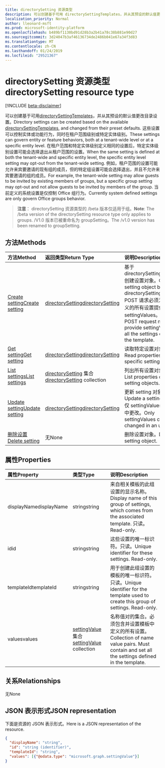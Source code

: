 ```yaml
---
title: directorySetting 资源类型
description: 可以创建基于可用 directorySettingTemplates，并从其预设的默认值更改目录设置。 这些设置可以控制实体或功能行为，同时在租户范围级别或特定实体级别。 在租户范围和特定实体级别定义相同的设置后，特定实体级别设置可能会选择退出从租户范围的设置。  例如，租户范围的设置可能允许来宾要邀请的现有组的成员，但的特定组设置可能会选择退出，并且不允许来宾要邀请的组的成员。 当前定义的系统设置是仅控制 Office 组行为。
localization_priority: Normal
author: lleonard-msft
ms.prod: microsoft-identity-platform
ms.openlocfilehash: b489bf1130bd91d28b3a2b41a78c38b881e90d27
ms.sourcegitcommit: 3d24047b3af46136734de2486b041e67a34f3d83
ms.translationtype: MT
ms.contentlocale: zh-CN
ms.lasthandoff: 01/24/2019
ms.locfileid: "29521367"
---
```

# <a name="directorysetting-resource-type"></a><span data-ttu-id="bdb3b-107">directorySetting 资源类型</span><span class="sxs-lookup"><span data-stu-id="bdb3b-107">directorySetting resource type</span></span>

[!INCLUDE [beta-disclaimer](../../includes/beta-disclaimer.md)]

<span data-ttu-id="bdb3b-108">可以创建基于可用[directorySettingTemplates](directorysettingtemplate.md)，并从其预设的默认值更改目录设置。</span><span class="sxs-lookup"><span data-stu-id="bdb3b-108">Directory settings can be created based on the available [directorySettingTemplates](directorysettingtemplate.md), and changed from their preset defaults.</span></span> <span data-ttu-id="bdb3b-109">这些设置可以控制实体或功能行为，同时在租户范围级别或特定实体级别。</span><span class="sxs-lookup"><span data-stu-id="bdb3b-109">These settings can govern entity or feature behaviors, both at a tenant-wide level or at a specific entity level.</span></span> <span data-ttu-id="bdb3b-110">在租户范围和特定实体级别定义相同的设置后，特定实体级别设置可能会选择退出从租户范围的设置。</span><span class="sxs-lookup"><span data-stu-id="bdb3b-110">When the same setting is defined at both the tenant-wide and specific entity level, the specific entity level setting may opt-out from the tenant-wide setting.</span></span>  <span data-ttu-id="bdb3b-111">例如，租户范围的设置可能允许来宾要邀请的现有组的成员，但的特定组设置可能会选择退出，并且不允许来宾要邀请的组的成员。</span><span class="sxs-lookup"><span data-stu-id="bdb3b-111">For example, the tenant-wide setting may allow guests to be invited by existing members of groups, but a specific group setting may opt-out and not allow guests to be invited by members of the group.</span></span> <span data-ttu-id="bdb3b-112">当前定义的系统设置是仅控制 Office 组行为。</span><span class="sxs-lookup"><span data-stu-id="bdb3b-112">Currently system defined settings are only govern Office groups behavior.</span></span>

> <span data-ttu-id="bdb3b-113">**注意**： directorySetting 资源类型的 /beta 版本仅适用于组。</span><span class="sxs-lookup"><span data-stu-id="bdb3b-113">**Note**: The /beta version of the directorySetting resource type only applies to groups.</span></span> <span data-ttu-id="bdb3b-114">/V1.0 版本已被重命名为 groupSetting。</span><span class="sxs-lookup"><span data-stu-id="bdb3b-114">The /v1.0 version has been renamed to groupSetting.</span></span>

## <a name="methods"></a><span data-ttu-id="bdb3b-115">方法</span><span class="sxs-lookup"><span data-stu-id="bdb3b-115">Methods</span></span>

| <span data-ttu-id="bdb3b-116">方法</span><span class="sxs-lookup"><span data-stu-id="bdb3b-116">Method</span></span>           | <span data-ttu-id="bdb3b-117">返回类型</span><span class="sxs-lookup"><span data-stu-id="bdb3b-117">Return Type</span></span>    |<span data-ttu-id="bdb3b-118">说明</span><span class="sxs-lookup"><span data-stu-id="bdb3b-118">Description</span></span>|
|:---------------|:--------|:----------|
|[<span data-ttu-id="bdb3b-119">Create setting</span><span class="sxs-lookup"><span data-stu-id="bdb3b-119">Create setting</span></span>](../api/directorysetting-post-settings.md) | [<span data-ttu-id="bdb3b-120">directorySetting</span><span class="sxs-lookup"><span data-stu-id="bdb3b-120">directorySetting</span></span>](directorysetting.md) |<span data-ttu-id="bdb3b-121">基于 directorySettingTemplate 创建设置对象。</span><span class="sxs-lookup"><span data-stu-id="bdb3b-121">Create a setting object based on a directorySettingTemplate.</span></span> <span data-ttu-id="bdb3b-122">POST 请求必须为模板中定义的所有设置提供 settingValues。</span><span class="sxs-lookup"><span data-stu-id="bdb3b-122">The POST request must provide settingValues for all the settings defined in the template.</span></span>|
|[<span data-ttu-id="bdb3b-123">Get setting</span><span class="sxs-lookup"><span data-stu-id="bdb3b-123">Get setting</span></span>](../api/directorysetting-get.md) | [<span data-ttu-id="bdb3b-124">directorySetting</span><span class="sxs-lookup"><span data-stu-id="bdb3b-124">directorySetting</span></span>](directorysetting.md) |<span data-ttu-id="bdb3b-125">读取特定设置对象的属性。</span><span class="sxs-lookup"><span data-stu-id="bdb3b-125">Read properties of a specific setting object.</span></span>|
|[<span data-ttu-id="bdb3b-126">List settings</span><span class="sxs-lookup"><span data-stu-id="bdb3b-126">List settings</span></span>](../api/directorysetting-list.md) | <span data-ttu-id="bdb3b-127">[directorySetting](directorysetting.md) 集合</span><span class="sxs-lookup"><span data-stu-id="bdb3b-127">[directorySetting](directorysetting.md) collection</span></span> |<span data-ttu-id="bdb3b-128">列出所有设置对象的属性。</span><span class="sxs-lookup"><span data-stu-id="bdb3b-128">List properties of all setting objects.</span></span>|
|[<span data-ttu-id="bdb3b-129">Update setting</span><span class="sxs-lookup"><span data-stu-id="bdb3b-129">Update setting</span></span>](../api/directorysetting-update.md) | [<span data-ttu-id="bdb3b-130">directorySetting</span><span class="sxs-lookup"><span data-stu-id="bdb3b-130">directorySetting</span></span>](directorysetting.md)  |<span data-ttu-id="bdb3b-131">更新 setting 对象。</span><span class="sxs-lookup"><span data-stu-id="bdb3b-131">Update a setting object.</span></span> <span data-ttu-id="bdb3b-132">仅 settingValues 可以更新中更改。</span><span class="sxs-lookup"><span data-stu-id="bdb3b-132">Only settingValues can be changed in an update.</span></span>|
|[<span data-ttu-id="bdb3b-133">删除设置</span><span class="sxs-lookup"><span data-stu-id="bdb3b-133">Delete setting</span></span>](../api/directorysetting-delete.md) | <span data-ttu-id="bdb3b-134">无</span><span class="sxs-lookup"><span data-stu-id="bdb3b-134">None</span></span> |<span data-ttu-id="bdb3b-135">删除设置对象。</span><span class="sxs-lookup"><span data-stu-id="bdb3b-135">Delete a setting object.</span></span> |

## <a name="properties"></a><span data-ttu-id="bdb3b-136">属性</span><span class="sxs-lookup"><span data-stu-id="bdb3b-136">Properties</span></span>
| <span data-ttu-id="bdb3b-137">属性</span><span class="sxs-lookup"><span data-stu-id="bdb3b-137">Property</span></span>     | <span data-ttu-id="bdb3b-138">类型</span><span class="sxs-lookup"><span data-stu-id="bdb3b-138">Type</span></span>   |<span data-ttu-id="bdb3b-139">说明</span><span class="sxs-lookup"><span data-stu-id="bdb3b-139">Description</span></span>|
|:---------------|:--------|:----------|
|<span data-ttu-id="bdb3b-140">displayName</span><span class="sxs-lookup"><span data-stu-id="bdb3b-140">displayName</span></span>|<span data-ttu-id="bdb3b-141">string</span><span class="sxs-lookup"><span data-stu-id="bdb3b-141">string</span></span>|<span data-ttu-id="bdb3b-142">来自相关模板的此组设置的显示名称。</span><span class="sxs-lookup"><span data-stu-id="bdb3b-142">Display name of this group of settings, which comes from the associated template.</span></span> <span data-ttu-id="bdb3b-143">只读。</span><span class="sxs-lookup"><span data-stu-id="bdb3b-143">Read-only.</span></span>|
|<span data-ttu-id="bdb3b-144">id</span><span class="sxs-lookup"><span data-stu-id="bdb3b-144">id</span></span>|<span data-ttu-id="bdb3b-145">string</span><span class="sxs-lookup"><span data-stu-id="bdb3b-145">string</span></span>| <span data-ttu-id="bdb3b-p107">这些设置的唯一标识符。只读。</span><span class="sxs-lookup"><span data-stu-id="bdb3b-p107">Unique identifier for these settings. Read-only.</span></span>|
|<span data-ttu-id="bdb3b-148">templateId</span><span class="sxs-lookup"><span data-stu-id="bdb3b-148">templateId</span></span>|<span data-ttu-id="bdb3b-149">string</span><span class="sxs-lookup"><span data-stu-id="bdb3b-149">string</span></span>| <span data-ttu-id="bdb3b-p108">用于创建此组设置的模板的唯一标识符。只读。</span><span class="sxs-lookup"><span data-stu-id="bdb3b-p108">Unique identifier for the template used to create this group of settings. Read-only.</span></span>|
|<span data-ttu-id="bdb3b-152">values</span><span class="sxs-lookup"><span data-stu-id="bdb3b-152">values</span></span>|<span data-ttu-id="bdb3b-153">[settingValue](settingvalue.md) 集合</span><span class="sxs-lookup"><span data-stu-id="bdb3b-153">[settingValue](settingvalue.md) collection</span></span>| <span data-ttu-id="bdb3b-p109">名称值对的集合。必须包含并设置模板中定义的所有设置。</span><span class="sxs-lookup"><span data-stu-id="bdb3b-p109">Collection of name value pairs. Must contain and set all the settings defined in the template.</span></span>|

## <a name="relationships"></a><span data-ttu-id="bdb3b-156">关系</span><span class="sxs-lookup"><span data-stu-id="bdb3b-156">Relationships</span></span>
<span data-ttu-id="bdb3b-157">无</span><span class="sxs-lookup"><span data-stu-id="bdb3b-157">None</span></span>


## <a name="json-representation"></a><span data-ttu-id="bdb3b-158">JSON 表示形式</span><span class="sxs-lookup"><span data-stu-id="bdb3b-158">JSON representation</span></span>

<span data-ttu-id="bdb3b-159">下面是资源的 JSON 表示形式。</span><span class="sxs-lookup"><span data-stu-id="bdb3b-159">Here is a JSON representation of the resource.</span></span>

<!-- {
  "blockType": "resource",
  "optionalProperties": [

  ],
  "@odata.type": "microsoft.graph.directorySetting"
}-->

```json
{
  "displayName": "string",
  "id": "string (identifier)",
  "templateId": "string",
  "values": [{"@odata.type": "microsoft.graph.settingValue"}]
}

```

<!-- uuid: 8fcb5dbc-d5aa-4681-8e31-b001d5168d79
2015-10-25 14:57:30 UTC -->
<!--
{
  "type": "#page.annotation",
  "description": "directorySetting resource",
  "keywords": "",
  "section": "documentation",
  "tocPath": "",
  "suppressions": [
    "Error: /api-reference/beta/resources/directorysetting.md:\r\n      Exception processing links.\r\n    System.ArgumentException: Link Definition was null. Link text: !INCLUDE [beta-disclaimer](../../includes/beta-disclaimer.md)\r\n      at ApiDoctor.Validation.DocFile.get_LinkDestinations()\r\n      at ApiDoctor.Validation.DocSet.ValidateLinks(Boolean includeWarnings, String[] relativePathForFiles, IssueLogger issues, Boolean requireFilenameCaseMatch, Boolean printOrphanedFiles)"
  ]
}
-->
